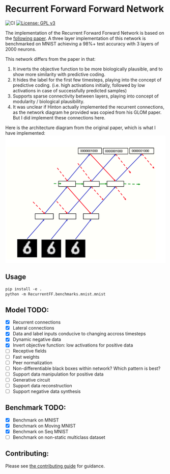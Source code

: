 # Recurrent Forward Forward Network

![CI](https://github.com/and-rewsmith/RecurrentForwardForward/actions/workflows/ci.yaml/badge.svg?branch=main)
[![License: GPL v3](https://img.shields.io/badge/License-GPLv3-blue.svg)](https://www.gnu.org/licenses/gpl-3.0)

The implementation of the Recurrent Forward Forward Network is based on the [following paper](https://arxiv.org/abs/2212.13345). A three layer implementation of this network is benchmarked on MNIST achieving a 98%+ test accuracy with 3 layers of 2000 neurons.

This network differs from the paper in that:
1. It inverts the objective function to be more biologically plausible, and to show more similarity with predictive coding.
2. It hides the label for the first few timesteps, playing into the concept of predictive coding. (i.e. high activations initially, followed by low activations in case of successfully predicted samples)
3. Supports sparse connectivity between layers, playing into concept of modularity / biological plausibility.
4. It was unclear if Hinton actually implemented the recurrent connections, as the network diagram he provided was copied from his GLOM paper. But I did implement these connections here.

Here is the architecture diagram from the original paper, which is what I have implemented:
![Recurrent Forward Forward Network](img/Fig3.png "Recurrent Forward Forward")

## Usage

```
pip install -e .
python -m RecurrentFF.benchmarks.mnist.mnist
```

## Model TODO:

- [x] Recurrent connections
- [x] Lateral connections
- [x] Data and label inputs conducive to changing accross timesteps
- [x] Dynamic negative data
- [x] Invert objective function: low activations for positive data
- [ ] Receptive fields
- [ ] Fast weights
- [ ] Peer normalization
- [ ] Non-differentiable black boxes within network? Which pattern is best?
- [ ] Support data manipulation for positive data
- [ ] Generative circuit
- [ ] Support data reconstruction
- [ ] Support negative data synthesis

## Benchmark TODO:

- [x] Benchmark on MNIST
- [x] Benchmark on Moving MNIST
- [x] Benchmark on Seq MNIST
- [ ] Benchmark on non-static multiclass dataset

## Contributing:

Please see [the contributing guide](CONTRIBUTING.md) for guidance.
